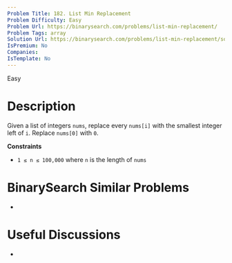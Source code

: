 ```yaml
---
Problem Title: 182. List Min Replacement
Problem Difficulty: Easy
Problem Url: https://binarysearch.com/problems/list-min-replacement/
Problem Tags: array
Solution Url: https://binarysearch.com/problems/list-min-replacement/solutions/
IsPremium: No
Companies: 
IsTemplate: No
---
```


<span style="color: ;">Easy</span>

# Description

Given a list of integers `nums`, replace every `nums[i]` with the smallest integer left of `i`. Replace `nums[0]` with `0`.

**Constraints**

- `1 ≤ n ≤ 100,000` where `n` is the length of `nums`

# BinarySearch Similar Problems

- []()

# Useful Discussions

- []()
